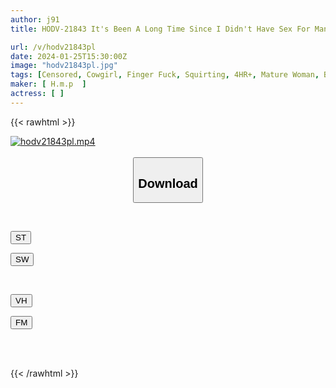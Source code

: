 ```yaml
---
author: j91
title: HODV-21843 It's Been A Long Time Since I Didn't Have Sex For Many Years, So In My First AV Appearance, My Sensitivity Skyrocketed To The Actor's Amazing Technique And I Exploded

url: /v/hodv21843pl
date: 2024-01-25T15:30:00Z
image: "hodv21843pl.jpg"
tags: [Censored, Cowgirl, Finger Fuck, Squirting, 4HR+, Mature Woman, BBW	]
maker: [ H.m.p  ]
actress: [ ]
---
```



{{< rawhtml >}}

<div class="video" data-videoid="xX2J1r1ZyOFkaJb">
    <a href="javascript:;">
        <img src="/v/hodv21843pl/hodv21843pl.jpg" width="WIDTH" height="HEIGHT" alt="hodv21843pl.mp4" loading="lazy">
    </a>
</div>

<script type="text/javascript" src="https://j91.asia/asset/on-demand-st.js"></script>

<br>
  <link rel="stylesheet" href="https://j91.asia/asset/bs5.css">
  
  <center>
  <button class="btn btn-primary" type="button" data-bs-toggle="collapse" data-bs-target=".multi-collapse" aria-expanded="false" aria-controls="multiCollapseExample1 multiCollapseExample2"><h2>Download</h2></button></center>
</p>
<div class="row">
  <div class="col">
    <div class="collapse multi-collapse" id="multiCollapseExample1">
      <div class="card card-body">
	      	      <br>
<div class="buttons">  
<p><a href="https://streamtape.to/v/xX2J1r1ZyOFkaJb" target="_blank"><button class="btn-hover color-3"><i class="fa fa-download"></i> ST</button></a></p>
<p><a href="https://flaswish.com/yj6gh24n20z4" target="_blank"><button class="btn-hover color-2"><i class="fa fa-download"></i> SW</button></a></p></div>
    </div>
  </div>
</div>
  <div class="col">
    <div class="collapse multi-collapse" id="multiCollapseExample2">
      <div class="card card-body">
	      <br>
<div class="buttons">
<p><a href="https://vidhidepro.com/f/bcmwn6wliq36" target="_blank"><button class="btn-hover color-9"><i class="fa fa-download"></i> VH</button></a></p>
<p><a href="https://filemoon.sx/d/nhgi5cwcc29i" target="_blank"><button class="btn-hover color-8"><i class="fa fa-download"></i> FM</button></a></p></div>
<br><br>
      </div>
    </div>
  </div>
</div>

{{< /rawhtml >}}